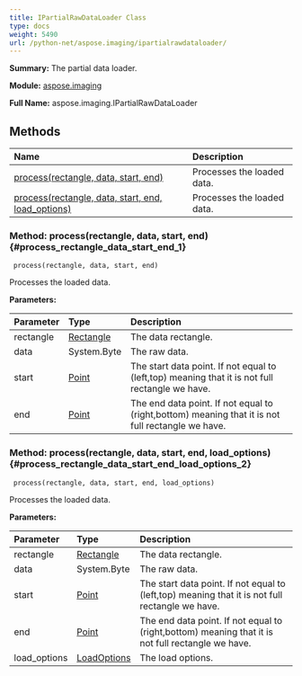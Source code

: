 ```yaml
---
title: IPartialRawDataLoader Class
type: docs
weight: 5490
url: /python-net/aspose.imaging/ipartialrawdataloader/
---
```


**Summary:** The partial data loader.

**Module:** [aspose.imaging](/imaging/python-net/aspose.imaging/)

**Full Name:** aspose.imaging.IPartialRawDataLoader

## **Methods**
| **Name** | **Description** |
| :- | :- |
| [process(rectangle, data, start, end)](#process_rectangle_data_start_end_1) | Processes the loaded data. |
| [process(rectangle, data, start, end, load_options)](#process_rectangle_data_start_end_load_options_2) | Processes the loaded data. |


### Method: process(rectangle, data, start, end) {#process_rectangle_data_start_end_1}


```
 process(rectangle, data, start, end) 
```

Processes the loaded data.

**Parameters:**

| Parameter | Type | Description |
| :- | :- | :- |
| rectangle | [Rectangle](/imaging/python-net/aspose.imaging/rectangle/) | The data rectangle. |
| data | System.Byte | The raw data. |
| start | [Point](/imaging/python-net/aspose.imaging/point/) | The start data point. If not equal to (left,top) meaning that it is not full rectangle we have. |
| end | [Point](/imaging/python-net/aspose.imaging/point/) | The end data point. If not equal to (right,bottom) meaning that it is not full rectangle we have. |

### Method: process(rectangle, data, start, end, load_options) {#process_rectangle_data_start_end_load_options_2}


```
 process(rectangle, data, start, end, load_options) 
```

Processes the loaded data.

**Parameters:**

| Parameter | Type | Description |
| :- | :- | :- |
| rectangle | [Rectangle](/imaging/python-net/aspose.imaging/rectangle/) | The data rectangle. |
| data | System.Byte | The raw data. |
| start | [Point](/imaging/python-net/aspose.imaging/point/) | The start data point. If not equal to (left,top) meaning that it is not full rectangle we have. |
| end | [Point](/imaging/python-net/aspose.imaging/point/) | The end data point. If not equal to (right,bottom) meaning that it is not full rectangle we have. |
| load_options | [LoadOptions](/imaging/python-net/aspose.imaging/loadoptions/) | The load options. |

